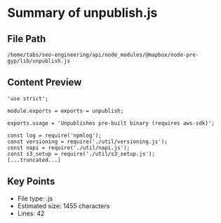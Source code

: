 # Summary of unpublish.js
  
## File Path
`/home/tabs/seo-engineering/api/node_modules/@mapbox/node-pre-gyp/lib/unpublish.js`

## Content Preview
```
'use strict';

module.exports = exports = unpublish;

exports.usage = 'Unpublishes pre-built binary (requires aws-sdk)';

const log = require('npmlog');
const versioning = require('./util/versioning.js');
const napi = require('./util/napi.js');
const s3_setup = require('./util/s3_setup.js');
[...truncated...]
```

## Key Points
- File type: .js
- Estimated size: 1455 characters
- Lines: 42
